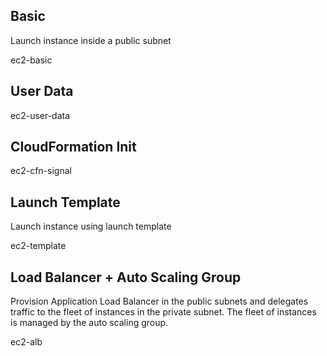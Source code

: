 
## Basic

Launch instance inside a public subnet

ec2-basic

## User Data

ec2-user-data

## CloudFormation Init

ec2-cfn-signal

## Launch Template

Launch instance using launch template

ec2-template

## Load Balancer + Auto Scaling Group

Provision Application Load Balancer in the public subnets and delegates traffic to the fleet of instances in the private subnet. The fleet of instances is managed by the auto scaling group.

ec2-alb


